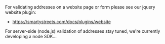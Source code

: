 For validating addresses on a website page or form please see our jquery website plugin:

- https://smartystreets.com/docs/plugins/website

For server-side (node.js) validation of addresses stay tuned, we're currently developing a node SDK...
